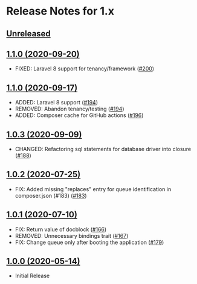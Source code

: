 # Release Notes for 1.x

## [Unreleased](https://github.com/tenancy/tenancy/compare/v1.1.1...1.x)


## [1.1.0 (2020-09-20)](https://github.com/tenancy/tenancy/compare/v1.1.0...v1.1.1)
- FIXED: Laravel 8 support for tenancy/framework ([#200](https://github.com/tenancy/tenancy/pull/200))

## [1.1.0 (2020-09-17)](https://github.com/tenancy/tenancy/compare/v1.0.3...v1.1.0)

- ADDED: Laravel 8 support ([#194](https://github.com/tenancy/tenancy/pull/194))
- REMOVED: Abandon tenancy/testing ([#194](https://github.com/tenancy/tenancy/pull/194))
- ADDED: Composer cache for GitHub actions ([#196](https://github.com/tenancy/tenancy/pull/196))

## [1.0.3 (2020-09-09)](https://github.com/tenancy/tenancy/compare/v1.0.2...v1.0.3)

- CHANGED: Refactoring sql statements for database driver into closure ([#188](https://github.com/tenancy/tenancy/pull/188))

## [1.0.2 (2020-07-25)](https://github.com/tenancy/tenancy/compare/v1.0.1...v1.0.2)

- FIX: Added missing "replaces" entry for queue identification in composer.json (#183) ([#183](https://github.com/tenancy/tenancy/pull/183))

## [1.0.1 (2020-07-10)](https://github.com/tenancy/tenancy/compare/v1.0.0...v1.0.1)

- FIX: Return value of docblock ([#166](https://github.com/tenancy/tenancy/pull/166))
- REMOVED: Unnecessary bindings trait ([#167](https://github.com/tenancy/tenancy/pull/167))
- FIX: Change queue only after booting the application ([#179](https://github.com/tenancy/tenancy/pull/179))

## [1.0.0 (2020-05-14)](https://github.com/tenancy/tenancy/)
- Initial Release
